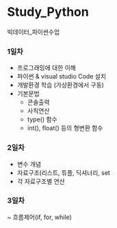 # Study_Python
빅데이터_파이썬수업



### 1일차
- 프로그래밍에 대한 이해
- 파이썬 & visual studio Code 설치
- 개발환경 학습 (가상환경에서 구동)
- 기본문법
    - 콘솔출력
    - 사칙연산
    - type() 함수
    - int(), float() 등의 형변환 함수

### 2일차
- 변수 개념
- 자료구조(리스트, 튜플, 딕셔너리, set
- 각 자료구조별 연산

### 3일차
~ 흐름제어(if, for, while)
